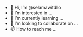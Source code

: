 - 👋 Hi, I’m @selamawitdllo
- 👀 I’m interested in ...
- 🌱 I’m currently learning ...
- 💞️ I’m looking to collaborate on ...
- 📫 How to reach me ...

<!---
selamawitdllo/selamawitdllo is a ✨ special ✨ repository because its `README.md` (this file) appears on your GitHub profile.
You can click the Preview link to take a look at your changes.
--->
